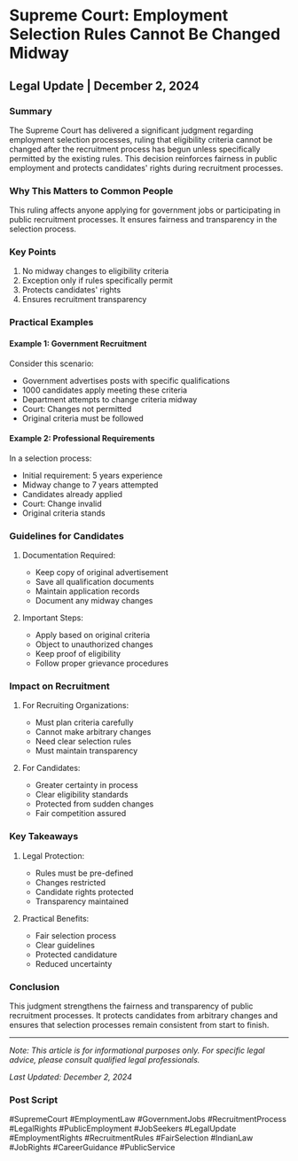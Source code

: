# Supreme Court: Employment Selection Rules Cannot Be Changed Midway

## Legal Update | December 2, 2024

### Summary
The Supreme Court has delivered a significant judgment regarding employment selection processes, ruling that eligibility criteria cannot be changed after the recruitment process has begun unless specifically permitted by the existing rules. This decision reinforces fairness in public employment and protects candidates' rights during recruitment processes.

### Why This Matters to Common People
This ruling affects anyone applying for government jobs or participating in public recruitment processes. It ensures fairness and transparency in the selection process.

### Key Points
1. No midway changes to eligibility criteria
2. Exception only if rules specifically permit
3. Protects candidates' rights
4. Ensures recruitment transparency

### Practical Examples

#### Example 1: Government Recruitment
Consider this scenario:
- Government advertises posts with specific qualifications
- 1000 candidates apply meeting these criteria
- Department attempts to change criteria midway
- Court: Changes not permitted
- Original criteria must be followed

#### Example 2: Professional Requirements
In a selection process:
- Initial requirement: 5 years experience
- Midway change to 7 years attempted
- Candidates already applied
- Court: Change invalid
- Original criteria stands

### Guidelines for Candidates

1. Documentation Required:
   - Keep copy of original advertisement
   - Save all qualification documents
   - Maintain application records
   - Document any midway changes

2. Important Steps:
   - Apply based on original criteria
   - Object to unauthorized changes
   - Keep proof of eligibility
   - Follow proper grievance procedures

### Impact on Recruitment

1. For Recruiting Organizations:
   - Must plan criteria carefully
   - Cannot make arbitrary changes
   - Need clear selection rules
   - Must maintain transparency

2. For Candidates:
   - Greater certainty in process
   - Clear eligibility standards
   - Protected from sudden changes
   - Fair competition assured

### Key Takeaways

1. Legal Protection:
   - Rules must be pre-defined
   - Changes restricted
   - Candidate rights protected
   - Transparency maintained

2. Practical Benefits:
   - Fair selection process
   - Clear guidelines
   - Protected candidature
   - Reduced uncertainty

### Conclusion
This judgment strengthens the fairness and transparency of public recruitment processes. It protects candidates from arbitrary changes and ensures that selection processes remain consistent from start to finish.

---

*Note: This article is for informational purposes only. For specific legal advice, please consult qualified legal professionals.*

*Last Updated: December 2, 2024*

### Post Script
#SupremeCourt #EmploymentLaw #GovernmentJobs #RecruitmentProcess #LegalRights #PublicEmployment #JobSeekers #LegalUpdate #EmploymentRights #RecruitmentRules #FairSelection #IndianLaw #JobRights #CareerGuidance #PublicService